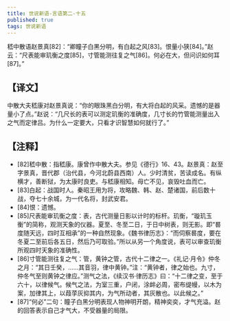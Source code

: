 ```yaml
---
title: 世说新语-言语第二-十五
published: true
tags: 世说新语
---
```


嵇中散语赵景真[82]：“卿瞳子白黑分明，有白起之风[83]。恨量小狭[84]。”赵云：“尺表能审玑衡之度[85]，寸管能测往复之气[86]。何必在大，但问识如何耳[87]。”

## 【译文】

中散大夫嵇康对赵景真说：“你的眼珠黑白分明，有大将白起的风采。遗憾的是器量小了点。”赵说：“几尺长的表可以测定玑衡的准确度，几寸长的竹管能测量出入之气而定律吕。为什么一定要大，只看才识智慧如何就行了。”

## 【注释】

- [82]嵇中散：指嵇康。康曾作中散大夫。参见《德行》16、43。赵景真：赵至字景真，晋代郡（治代县，今河北蔚县西南）人。少时清贫，苦读成名。有纵横才，善断狱，为太康时良吏。与嵇康相知。母亡不见，哀毁吐血而亡。
- [83]白起：战国时人。秦昭王用为将，攻略魏、韩、赵、楚诸国，前后数十战，夺七十余城，为一代名将，封武安君。
- [84]恨：遗憾。
- [85]尺表能审玑衡之度：表，古代测量日影以计时的标杆。玑衡，“璇玑玉衡”的简称，观测天象的仪器。夏至、冬至二日，于日中树表，则无影。即“晷度随天远，四时互相承”的一种自然现象。《魏书律历志》：“而伺察晷度，要在冬夏二至前后各五日，然后乃可取验。”所以从另一个角度说，表可以审查玑衡所观四时天象的准确性。
- [86]寸管能测往复之气：管，黄钟之管，古代十二律之一。《礼记·月令》仲冬之月：“其日壬癸，……其音羽，律中黄钟。”注：“黄钟者，律之始也。九寸，仲冬气至则黄钟之律应。”测气之法，《续汉书·律历志》曰：“十二律之变，至于六十，以律候气。候气之法，为室三重，户闭，涂衅必周，密布缇幔，以木为案，加律其上，以葭莩灰抑其内，为气所动者，其灰散也。以此候之。”
- [87]“何必”二句：瞳子白黑分明表现人物神明开朗，精神奕奕，才气充溢。赵的回答表示自己才气大，不受器量的局限。
